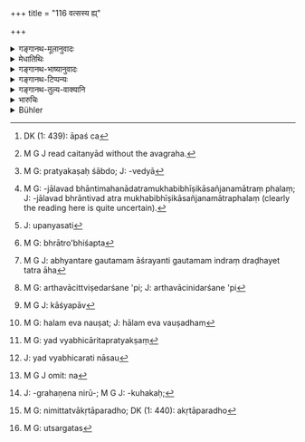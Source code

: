 +++
title = "116 वत्सस्य ह्य्"

+++

<details><summary>गङ्गानथ-मूलानुवादः</summary>

Formerly when Vatsa was accused by his younger brother, fire, the world’s spy, did not burn even a hair of his, because of truth.—(116)
</details>

<details><summary>मेधातिथिः</summary>

कथं पुनर् अग्निर् न धक्ष्यति, आपो[^१११] नोन्मज्जयिष्यन्ति । न हि महाभूतानि विपरियन्ति स्वभावतो ऽचैतन्याद्[^११२] इति पर्यनुयोगम् आशङ्क्यार्थवादेनोक्तम् अर्थं दृढीकरोति । यद्य् अप्य् अयम् अन्वयव्यतिरेकसमधिगम्यो ऽर्थः प्रत्यकषवेद्यो[^११३] वा तथापि धूर्तकल्पितेन्द्रजालवद् भावितम् उग्रबिभीषिकासञ्जनमात्रं फलं[^११४] शपथागोरणम् इति मन्यमानो वैदिकं निदर्शनम् उपन्यसेत्[^११५] । भवन्ति प्रतिपत्तारो ऽर्थागमेन पूर्ववृत्तदर्शनाद् दृढतां प्रतिपद्यन्ते । 


[^११५]:
     J: upanyasati


[^११४]:
     M G: -jālavad bhāntimahanādatramukhabibhīṣikāsañjanamātraṃ phalaṃ; J: -jālavad bhrāntivad atra mukhabibhīṣikāsañjanamātraphalaṃ (clearly the reading here is quite uncertain).


[^११३]:
     M G: pratyakaṣaḥ śābdo; J: -vedyā


[^११२]:
     M G J read caitanyād without the avagraha.


[^१११]:
     DK (1: 439): āpaś ca

- वत्सो नाम काण्व ऋषिर् अभवत् । स च कनीयसा वैमात्रेण **भ्रात्राभिशस्त**[^११६] आक्रुष्टः "न त्वम् असि ब्राह्मणः शूद्रापुत्रः" इति । स तं प्रत्युवाच "सत्येनाग्निं प्रविशामि यदि न ब्राह्मणः" इति । तस्येदम् उक्तवतः प्रविष्टस्य **नाग्निर् ददाह रोमापि** । कथम् । **सत्येन** हेतुना । 


[^११६]:
     M G: bhrātro'bhiśapta

- कथम् अग्निः सत्यं जानातीति चेत्, अत आह **जगतः स्पशः** । गूढात्मा परकीयकृताकृतज्ञः स्पश उच्यते । स च चारः प्रणिधिर् इति च प्रसिद्धिः । अग्निर् हि भगवान् सर्वभूतान्तरचारी कृताकृतानां वेदिता । तथा च छान्दोग्ये ताण्डके प्रयोगः- "देवासुरसेनयोर् अभ्यन्तरे यो ऽग्निर् इति, गौतमो ऽग्निम् उपेत्योवाच-[^११७] इह नो भवान् स्पशश् चरतु" इत्यादि । अथ वा विशेषनिदर्शने ऽपि[^११८] पञ्चविंशब्राहमणम् उदाहार्यम्- "वत्सश् च ह वै मेधातिथिश् च काण्वाव्[^११९] आस्ताम् । तं वत्सं मेधातिथिर् आक्रोशत्- अब्राह्मणो ऽसि" इत्यादि "तस्य लोम च नौषत्[^१२०]" इत्यन्तम् (प्ब् १४.६.६) ।


[^१२०]:
     M G: halam eva nauṣat; J: hālam eva vauṣadham


[^११९]:
     M G J: kāśyapāv


[^११८]:
     M G: arthavācittviṣedarśane 'pi; J: arthavācinidarśane 'pi


[^११७]:
     M G J: abhyantare gautamam āśrayanti gautamam indraṃ draḍhayet tatra āha

- <u>ननु</u> च चौरा अपि न दह्यन्ते । साधवो ऽपि दह्यमाना दृश्यन्ते । तत् कथं शपथे आश्वासः ।

- <u>उच्यते</u> । न दृश्येन व्यभिचारेण व्यवस्थेयम् अपनेतुं शक्यते, कदाचित्कत्वाद् व्यभिचारस्य । प्रत्यक्षादिष्व् अपि प्रमाणेषु दृश्यत एव तादृशो व्यभिचारः, न च तानि न प्रमाणम् । अथ व्यभिचारवन्ति नैव प्रत्यक्षादिशब्दवाच्यानि । यद् व्यभिचरति न तत् प्रत्यक्षम्,[^१२१] यत् प्रत्यक्षं न तद् व्यभिचरतीति वचनात् । इहापि शक्यते तद् वक्तुम् । व्यभिचरतीत्य् असौ[^१२२] न[^१२३] शपथः, यः शपथः स न व्यभिचरतीति । कः पुनः शपथः । यः समतेतिकर्तव्यतामात्राद्यपग्रहणनिरूपितकुहकस्तंभनाभावः[^१२४] । विपरीतो ऽशपथः । न तादृशस्य व्यभिचारो ऽस्ति । अथापि स्यात्, तत्रापि प्राक्कृतस्य कर्मणः फलविपाको भवति, निमित्तत्वात् । कृतापराधो[^१२५] ऽपि पूर्वकृतेन गरीयसाशुभेन मुच्यते । अकृतापराधो जन्मान्तरदोषेण निगृह्यते । विचित्रा हि कर्मणां फलपाकाभिव्यक्तिहेतवः । सहस्राद् एको मिथ्या गृह्यते । उत्सर्गस्[^१२६] त्व् अमिथ्यात्वम् । पुत्रेष्टिकारीयादिष्व् अप्य् एतत् समानम् । 


[^१२६]:
     M G: utsargatas


[^१२५]:
     M G: nimittatvākṛtāparadho; DK (1: 440): akṛtāparadho


[^१२४]:
     J: -grahaṇena nirū-; M G J: -kuhakaḥ; 


[^१२३]:
     M G J omit: na


[^१२२]:
     J: yad vyabhicarati nāsau


[^१२१]:
     M G: yad vyabhicāritapratyakṣaṃ

तस्मात् साक्षिवच् छपथे ऽपि प्रत्येतव्य । ते ऽपि हि कदाचिन् मिथ्यावदन्ति[^१२७] । न भयप्रदर्शनमात्रम् एतत् । यथास्थानरूढाः[^१२८] शपथा उक्ताः सत्यं प्रतिष्ठत इति ॥ ८.११६ ॥
</details>

<details><summary>गङ्गानथ-भाष्यानुवादः</summary>

*Question*.— “How can it be that fire shall not burn or that water shall
not throw up? Certainly elemental substances never renounce their natural functions, being as they are unconscious entities.”

It is in anticipation of this objection that the author corroborates his statement by means of a commendatory story. Though the matter in question is one that can he ascertained either by positive and negative induction, or by direct perception,—yet there may he people who would regard such phenomena in the same light as a magical performance, and so would be inclined to take all that is said regarding oaths and ordeals merely as intended to frighten the person into telling the truth; just in the same way as verbal threats and angry staring, etc., are used to make men tell the truth;—and it is in view of this contingency that the author has cited an instance from the Veda; as there are men who become convinced of the truth of a statement when it is corroborated by past occurrences.

*Vatsa* was a sage of the family of Kaṇva; he was ‘*accused*’—blamed—by
his younger step-brother, of being not a Brāhmaṇa, but a *Śūdra*, whereupon he said—‘By truth, I enter fire, if I be not a Brāhmaṇa’; when having said this, he entered the fire, ‘*the fire did not burn even his hair*’;—and why?—‘*because of truth*.’

The question arising as to how fire can know the truth?—the answer is—‘*fire is the world’s spy*.’ The man who, keeping his real character concealed, comes to know what is done and what is not done by others, is called ‘spy,’ known also by such names as ‘*cāra*’, ‘*praṇidhi*’ and so forth. The God Agni moves within all living beings, and as such, is cognisant of all that is done or not done. We read in the *Tāṇḍya Brāhmaṇa* that “Agni is one who lies within the gods as well as the Asuras;—Gautama, approaching fire, said ‘May you Sir, operate within all beings’; and then he goes on to say—‘May you Sir, move about here *as a spy*.’” A similar passage from the *Pañcaviṃśa-Brāhmaṇa* may he quoted;—“Vatsa and Medhātithi were two sons of Kaśyapa; Medhātithi insulted Vatsa by saying—‘thou art not a Brāhmaṇa’; and the only remedy of this was Fire.”

*Objection*.—“As a matter of fact however, it is found that real thieves
are not burnt by fire (when undergoing the ordeal) while innocent persons are actually burnt. How then can any reliance he placed upon oaths and ordeals?”

Our answer is as follows:—The principle here laid down cannot be rejected simply on the strength of a perceptible miscarriage; because such miscarriages are very rare. In fact, even in the case of perception and other forms of valid cognition, such miscarriages are met with; and yet these are not regarded as untrustworthy. Further, it has been declared that ‘what is found to be wrong does not deserve the name of Perception, etc.; what is found to ho wrong is not Perception; and what is Perception is never wrong’; and on the analogy of this statement, it may be asserted that ‘what miscarries is not an *ordeal*, and what *is* an *ordeal* never miscarries.’ For what is an ‘ordeal’? It is that wherein the full procedure is observed, all obstructions in the shape of spells neutralising the force of the fire and so forth duly examined and removed; what is contary (contrary) to this is *not* an ordeal.

And certainly an ordeal of the said kind never miscarries. Even though there be some such miscarriage, it must be regarded as the result of some past act of the man; in fact even a real criminal comes to be acquitted by virtue of some previous meritorious act; while an innocent man becomes convicted by virtue of an evil deed committed in his past life. The causes leading up to the fruition of past acts are truly strange. But with all this, it is only in one ease among a thousand that an ordeal is found to fail; as a rule it is infallible; and it is exactly the same with the *Putreṣṭi*, the *Kārīrī* and such other Vedic sacrifices.

From all this it follows that reliance should be placed upon oaths and ordeals also, just as on witnesses; for these latter also speak falsely sometimes.

Thus then, what has been said regarding ordeals is not meant simply to frighten the man. In fact, in the case of the said ordeals, it is the truth that prevails.—(116)
</details>

<details><summary>गङ्गानथ-टिप्पन्यः</summary>

“This story is told in Pañcaviṃśa Brāhmaṇa of the Sāma Veda”—Hopkins.
</details>

<details><summary>गङ्गानथ-तुल्य-वाक्यानि</summary>

**(verses 8.114-116)  
**

See Comparative notes for [Verse 8.114].
</details>

<details><summary>भारुचिः</summary>

परकृतिर् इयम् अधिकृतविध्यर्थवादार्था । "वत्सस्य ह्य् अभिशस्तस्य" इति लिङ्गाद् अभिशस्तस्यायं शपथ इति केचित् । एवं च शूद्रशपथो ऽयं न स्यात् । किं तर्हि अस्माल् लिङ्गात् ब्राह्मणस्यैवायं स्यात्; न चैतद् इष्टम्- तेन यथा ब्राह्मणविषयः श्रुतः शूद्रस्यापीति शास्त्रसामर्थ्यात् । एवम् अभिशंसने श्रुति ऽन्यत्रापि । जगतः स्पशो निश्चर इत्य् अर्थः, "इह नो भवान् स्पशश् चरतु" इति श्रुतेः ॥ ८.११७ ॥
</details>

<details><summary>Bühler</summary>

116	For formerly when Vatsa was accused by his younger brother, the fire, the spy of the world, burned not even a hair (of his) by reason of his veracity.
</details>
